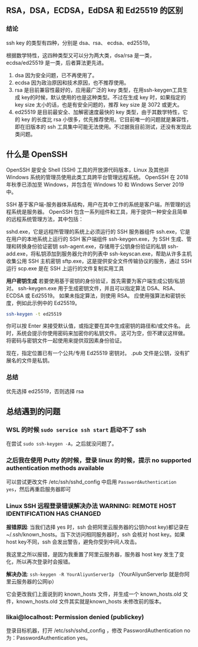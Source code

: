 ## RSA，DSA，ECDSA，EdDSA 和 Ed25519 的区别

### 结论

ssh key 的类型有四种，分别是 dsa、rsa、 ecdsa、ed25519。

根据数学特性，这四种类型又可以分为两大类，dsa/rsa 是一类，ecdsa/ed25519 是一类，后者算法更先进。

1. dsa 因为安全问题，已不再使用了。
2. ecdsa 因为政治原因和技术原因，也不推荐使用。
3. rsa 是目前兼容性最好的，应用最广泛的 key 类型，在用ssh-keygen工具生成 key的时候，默认使用的也是这种类型。不过在生成 key 时，如果指定的 key size 太小的话，也是有安全问题的，推荐 key size 是 3072 或更大。
4. ed25519 是目前最安全、加解密速度最快的 key 类型，由于其数学特性，它的 key 的长度比 rsa 小很多，优先推荐使用。它目前唯一的问题就是兼容性，即在旧版本的 ssh 工具集中可能无法使用。不过据我目前测试，还没有发现此类问题。

## 什么是 OpenSSH

OpenSSH 是安全 Shell (SSH) 工具的开放源代码版本，Linux 及其他非 Windows 系统的管理员使用此类工具跨平台管理远程系统。 OpenSSH 在 2018 年秋季已添加至 Windows，并包含在 Windows 10 和 Windows Server 2019 中。

SSH 基于客户端-服务器体系结构，用户在其中工作的系统是客户端，所管理的远程系统是服务器。 OpenSSH 包含一系列组件和工具，用于提供一种安全且简单的远程系统管理方法，其中包括：

sshd.exe，它是远程所管理的系统上必须运行的 SSH 服务器组件
ssh.exe，它是在用户的本地系统上运行的 SSH 客户端组件
ssh-keygen.exe，为 SSH 生成、管理和转换身份验证密钥
ssh-agent.exe，存储用于公钥身份验证的私钥
ssh-add.exe，将私钥添加到服务器允许的列表中
ssh-keyscan.exe，帮助从许多主机收集公用 SSH 主机密钥
sftp.exe，这是提供安全文件传输协议的服务，通过 SSH 运行
scp.exe 是在 SSH 上运行的文件复制实用工具

**用户密钥生成**
若要使用基于密钥的身份验证，首先需要为客户端生成公钥/私钥对。 ssh-keygen.exe 用于生成密钥文件，并且可以指定算法 DSA、RSA、ECDSA 或 Ed25519。 如果未指定算法，则使用 RSA。 应使用强算法和密钥长度，例如此示例中的 Ed25519。

```sh
ssh-keygen -t ed25519
```

你可以按 Enter 来接受默认值，或指定要在其中生成密钥的路径和/或文件名。 此时，系统会提示你使用密码来加密你的私钥文件。 这可为空，但不建议这样做。 将密码与密钥文件一起使用来提供双因素身份验证。

现在，指定位置已有一个公共/专用 Ed25519 密钥对。 .pub 文件是公钥，没有扩展名的文件是私钥。

### 总结

优先选择 ed25519，否则选择 rsa

## 总结遇到的问题

### WSL 的时候 `sudo service ssh start` 启动不了 ssh

在尝试 `sudo ssh-keygen -A`，之后就没问题了。

### 之后我在使用 Putty 的时候，登录 linux 的时候，提示 no supported authentication methods available

可以尝试更改文件 /etc/ssh/sshd_config 中启用 `PasswordAuthentication yes`，然后再重启服务器即可

### Linux SSH 远程登录错误解决办法 WARNING: REMOTE HOST IDENTIFICATION HAS CHANGED

**报错原因**:
当我们选择 yes 时，ssh 会把阿里云服务器的公钥(host key)都记录在 ~/.ssh/known_hosts。当下次访问相同服务器时，ssh 会核对 host key。如果 host key不同，ssh 会发出警告，避免你受到中间人攻击。

我这里之所以报错，是因为我重置了阿里云服务器，服务器 host key 发生了变化，所以再次登录时会报错。

**解决办法**:
`ssh-keygen -R YourAliyunServerIp` （YourAliyunServerIp 就是你阿里云服务器的公网ip）

它会更改我们上面说到的 known_hosts 文件，并生成一个 known_hosts.old 文件，known_hosts.old 文件其实就是known_hosts 未修改前的版本。

### likai@localhost: Permission denied (publickey)

登录目标机器，打开 /etc/ssh/sshd_config ，修改 PasswordAuthentication no 为：PasswordAuthentication yes。

